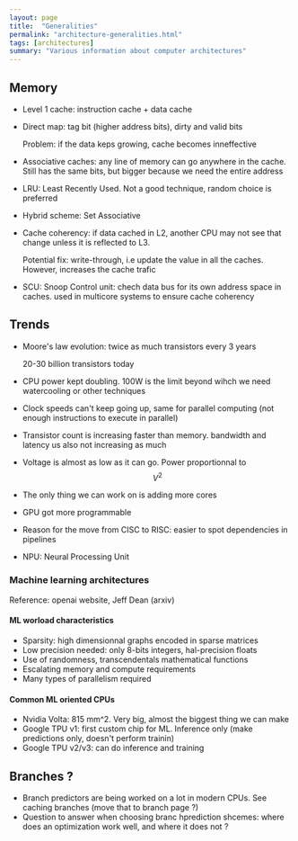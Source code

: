 ```yaml
---
layout: page
title:  "Generalities"
permalink: "architecture-generalities.html"
tags: [architectures]
summary: "Various information about computer architectures"
---
```



## Memory
* Level 1 cache: instruction cache + data cache
* Direct map: tag bit (higher address bits), dirty and valid bits
  
  Problem: if the data keps growing, cache becomes inneffective
* Associative caches: any line of memory can go anywhere in the cache. Still has the same bits, but bigger because we need the entire address
* LRU: Least Recently Used. Not a good technique, random choice is preferred
* Hybrid scheme: Set Associative
* Cache coherency: if data cached in L2, another CPU may not see that change unless it is reflected to L3.
  
  Potential fix: write-through, i.e update the value in all the caches. However, increases the cache trafic
* SCU: Snoop Control unit: chech data bus for its own address space in caches. used in multicore systems to ensure cache coherency

## Trends
* Moore's law evolution: twice as much transistors every 3 years
  
  20-30 billion transistors today
* CPU power kept doubling. 100W is the limit beyond wihch we need watercooling or other techniques
* Clock speeds can't keep going up, same for parallel computing (not enough instructions to execute in parallel)
* Transistor count is increasing faster than memory. bandwidth and latency us also not increasing as much
* Voltage is almost as low as it can go. Power proportionnal to $$V^2$$
* The only thing we can work on is adding more cores
* GPU got more programmable
* Reason for the move from CISC to RISC: easier to spot dependencies in pipelines
* NPU: Neural Processing Unit

### Machine learning architectures
Reference: openai website, Jeff Dean (arxiv)

#### ML worload characteristics
* Sparsity: high dimensionnal graphs encoded in sparse matrices
* Low precision needed: only 8-bits integers, hal-precision floats
* Use of randomness, transcendentals mathematical functions
* Escalating memory and compute requirements
* Many types of parallelism required

#### Common ML oriented CPUs
* Nvidia Volta: 815 mm^2. Very big, almost the biggest thing we can make
* Google TPU v1: first custom chip for ML. Inference only (make predictions only, doesn't perform trainin)
* Google TPU v2/v3: can do inference and training 



## Branches ?
* Branch predictors are being worked on a lot in modern CPUs. See caching branches (move that to branch page ?)
* Question to answer when choosing branc hprediction shcemes: where does an optimization work well, and where it does not ?